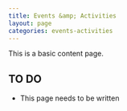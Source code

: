 ```yaml
---
title: Events &amp; Activities
layout: page
categories: events-activities
---
```


This is a basic content page.

TO DO
-----

- This page needs to be written
